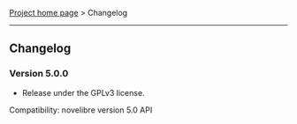 [Project home page](../) > Changelog

------------------------------------------------------------------------

## Changelog


### Version 5.0.0

- Release under the GPLv3 license.

Compatibility: novelibre version 5.0 API
